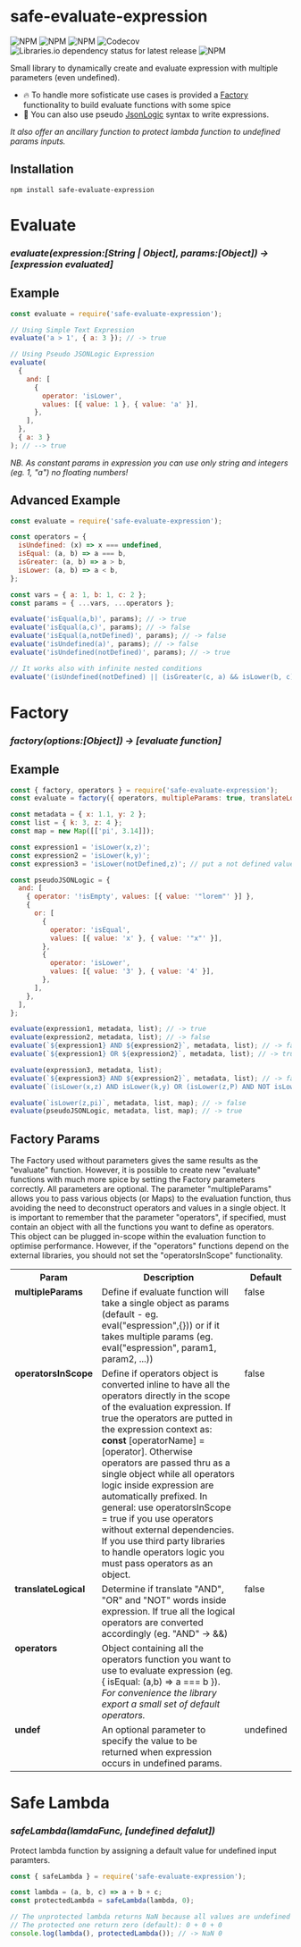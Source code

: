 # safe-evaluate-expression

![NPM](https://img.shields.io/npm/v/safe-evaluate-expression/latest)
![NPM](https://img.shields.io/npm/dw/safe-evaluate-expression)
![NPM](https://img.shields.io/npm/l/safe-evaluate-expression)
![Codecov](https://img.shields.io/codecov/c/gh/ttessarolo/safe-evaluate-expression)
![Libraries.io dependency status for latest release](https://img.shields.io/librariesio/release/npm/safe-evaluate-expression)
![NPM](https://img.shields.io/badge/4R3S-PR0DUCT10N-magenta)

Small library to dynamically create and evaluate expression with multiple parameters (even undefined).

- 🔥 To handle more sofisticate use cases is provided a [Factory](#factory) functionality to build evaluate functions with some spice
- 🧬 You can also use pseudo [JsonLogic](https://jsonlogic.com/) syntax to write expressions.

_It also offer an ancillary function to protect lambda function to undefined params inputs._

## Installation

```
npm install safe-evaluate-expression
```

# Evaluate

### _evaluate(expression:[String | Object], params:[Object]) -> [expression evaluated]_

## Example

```javascript
const evaluate = require('safe-evaluate-expression');

// Using Simple Text Expression
evaluate('a > 1', { a: 3 }); // -> true

// Using Pseudo JSONLogic Expression
evaluate(
  {
    and: [
      {
        operator: 'isLower',
        values: [{ value: 1 }, { value: 'a' }],
      },
    ],
  },
  { a: 3 }
); // --> true
```

_NB. As constant params in expression you can use only string and integers (eg. 1, "a") no floating numbers!_

## Advanced Example

```javascript
const evaluate = require('safe-evaluate-expression');

const operators = {
  isUndefined: (x) => x === undefined,
  isEqual: (a, b) => a === b,
  isGreater: (a, b) => a > b,
  isLower: (a, b) => a < b,
};

const vars = { a: 1, b: 1, c: 2 };
const params = { ...vars, ...operators };

evaluate('isEqual(a,b)', params); // -> true
evaluate('isEqual(a,c)', params); // -> false
evaluate('isEqual(a,notDefined)', params); // -> false
evaluate('isUndefined(a)', params); // -> false
evaluate('isUndefined(notDefined)', params); // -> true

// It works also with infinite nested conditions
evaluate('(isUndefined(notDefined) || (isGreater(c, a) && isLower(b, c))) && isEqual(a,1)', params); // -> true
```

# Factory

### _factory(options:[Object]) -> [evaluate function]_

## Example

```javascript
const { factory, operators } = require('safe-evaluate-expression');
const evaluate = factory({ operators, multipleParams: true, translateLogical: true });

const metadata = { x: 1.1, y: 2 };
const list = { k: 3, z: 4 };
const map = new Map([['pi', 3.14]]);

const expression1 = 'isLower(x,z)';
const expression2 = 'isLower(k,y)';
const expression3 = 'isLower(notDefined,z)'; // put a not defined value

const pseudoJSONLogic = {
  and: [
    { operator: '!isEmpty', values: [{ value: '"lorem"' }] },
    {
      or: [
        {
          operator: 'isEqual',
          values: [{ value: 'x' }, { value: '"x"' }],
        },
        {
          operator: 'isLower',
          values: [{ value: '3' }, { value: '4' }],
        },
      ],
    },
  ],
};

evaluate(expression1, metadata, list); // -> true
evaluate(expression2, metadata, list); // -> false
evaluate(`${expression1} AND ${expression2}`, metadata, list); // -> false
evaluate(`${expression1} OR ${expression2}`, metadata, list); // -> true

evaluate(expression3, metadata, list);
evaluate(`${expression3} AND ${expression2}`, metadata, list); // -> false
evaluate(`(isLower(x,z) AND isLower(k,y) OR (isLower(z,P) AND NOT isLower(P,k)))`, metadata, list);

evaluate(`isLower(z,pi)`, metadata, list, map); // -> false
evaluate(pseudoJSONLogic, metadata, list, map); // -> true
```

## Factory Params

The Factory used without parameters gives the same results as the "evaluate" function. However, it is possible to create new "evaluate" functions with much more spice by setting the Factory parameters correctly. All parameters are optional. The parameter "multipleParams" allows you to pass various objects (or Maps) to the evaluation function, thus avoiding the need to deconstruct operators and values in a single object. It is important to remember that the parameter "operators", if specified, must contain an object with all the functions you want to define as operators. This object can be plugged in-scope within the evaluation function to optimise performance. However, if the "operators" functions depend on the external libraries, you should not set the "operatorsInScope" functionality.

<table>
<tr>
<th>Param</th><th>Description</th><th>Default</th>
</tr>
<tr>
  <td style="vertical-align:top"><b>multipleParams</b></td>
  <td>
  Define if evaluate function will take a single object as params (default - eg. eval("espression",{})) or if it takes multiple params (eg. eval("espression", param1, param2, ...))
  </td>
  <td style="vertical-align:top">false</td>
</tr>
<tr>
  <td style="vertical-align:top"><b>operatorsInScope</b></td>
  <td>
  Define if operators object is converted inline to have all the operators directly in the scope of the evaluation expression. If true the operators are putted in the expression context as: <b>const</b> [operatorName] = [operator]. Otherwise operators are passed thru as a single object while all operators logic inside expression are automatically prefixed. In general: use operatorsInScope = true if you use operators without external dependencies. If you use third party libraries to handle operators logic you must pass operators as an object. 
  </td>
  <td style="vertical-align:top">false</td>
</tr>
<tr>
  <td style="vertical-align:top"><b>translateLogical</b></td>
  <td>
  Determine if translate "AND", "OR" and "NOT" words inside expression. If true all the logical operators are converted accordingly (eg. "AND" -> &&)
  </td>
  <td style="vertical-align:top">false</td>
</tr>
<tr>
  <td  style="vertical-align:top"><b>operators</b></td>
  <td>
  Object containing all the operators function you want to use to evaluate expression (eg. { isEqual: (a,b) => a === b }). <i>For convenience the library export a small set of default operators.</i>
  </td>
  <td></td>
</tr>
<tr>
  <td  style="vertical-align:top"><b>undef</b>
  </td>
  <td>
    An optional parameter to specify the value to be returned when expression occurs in undefined params.
  </td>
  <td style="vertical-align:top">undefined</td>
</tr>
</table>

# Safe Lambda

### _safeLambda(lamdaFunc, [undefined defalut])_

Protect lambda function by assigning a default value for undefined input paramters.

```javascript
const { safeLambda } = require('safe-evaluate-expression');

const lambda = (a, b, c) => a + b + c;
const protectedLambda = safeLambda(lambda, 0);

// The unprotected lambda returns NaN because all values are undefined
// The protected one return zero (default): 0 + 0 + 0
console.log(lambda(), protectedLambda()); // -> NaN 0
```
